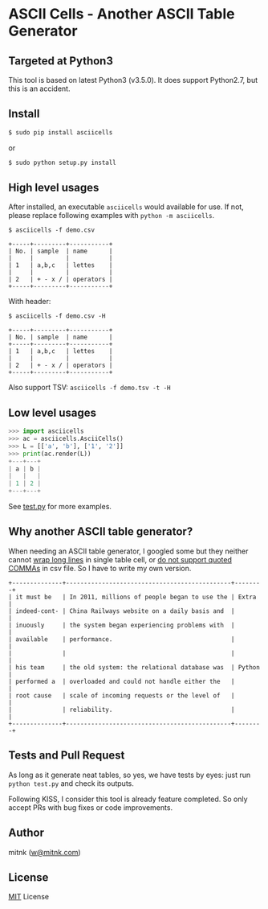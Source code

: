# ASCII Cells - Another ASCII Table Generator


## Targeted at Python3

This tool is based on latest Python3 (v3.5.0). It does support Python2.7,
but this is an accident.


## Install

```bash
$ sudo pip install asciicells
```

or

```bash
$ sudo python setup.py install
```


## High level usages

After installed, an executable `asciicells` would available for use.
If not, please replace following examples with `python -m asciicells`.

```
$ asciicells -f demo.csv

+-----+---------+-----------+
| No. | sample  | name      |
|     |         |           |
| 1   | a,b,c   | lettes    |
|     |         |           |
| 2   | + - x / | operators |
+-----+---------+-----------+
```

With header:

```
$ asciicells -f demo.csv -H

+-----+---------+-----------+
| No. | sample  | name      |
+-----+---------+-----------+
| 1   | a,b,c   | lettes    |
|     |         |           |
| 2   | + - x / | operators |
+-----+---------+-----------+
```

Also support TSV: `asciicells -f demo.tsv -t -H`


## Low level usages

```python
>>> import asciicells
>>> ac = asciicells.AsciiCells()
>>> L = [['a', 'b'], ['1', '2']]
>>> print(ac.render(L))
+---+---+
| a | b |
|   |   |
| 1 | 2 |
+---+---+
```

See [test.py](https://github.com/mitnk/asciicells/blob/master/test.py)
for more examples.


## Why another ASCII table generator?

When needing an ASCII table generator, I googled some but they neither cannot
[wrap long lines](https://ozh.github.io/ascii-tables/) in single table cell,
or [do not support quoted COMMAs](http://ascii.gallery/table) in csv file.
So I have to write my own version.

```
+--------------+----------------------------------------------+--------+
| it must be   | In 2011, millions of people began to use the | Extra  |
| indeed-cont- | China Railways website on a daily basis and  |        |
| inuously     | the system began experiencing problems with  |        |
| available    | performance.                                 |        |
|              |                                              |        |
| his team     | the old system: the relational database was  | Python |
| performed a  | overloaded and could not handle either the   |        |
| root cause   | scale of incoming requests or the level of   |        |
|              | reliability.                                 |        |
+--------------+----------------------------------------------+--------+
```


## Tests and Pull Request

As long as it generate neat tables, so yes, we have tests by eyes: just
run `python test.py` and check its outputs.

Following KISS, I consider this tool is already feature completed. So only
accept PRs with bug fixes or code improvements.


## Author

mitnk (w@mitnk.com)


## License

[MIT](https://opensource.org/licenses/MIT) License
